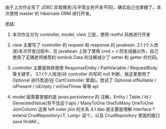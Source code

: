由于上次作业写了 JDBC 异常痛苦(与平常业务开发不同)，确实自己也掌握了。本次使用 master 的 hibernate ORM 进行开发。

思路:
1. 本次作业分为 controller, model, view 三层，使用 restful 风格进行开发


2. view 主要写了 controller 的 request 和 response 的 javabean.
2.1 (个人改进)本次开发过程中，在 javabean 上除了使用 cmd + n 的生成器以外，自己使用了无隅老师推荐的 lombok.Data 的注解减少了 setter 和 getter 的代码。


3. controller 主要是熟练使用 ResponseEntity / PathVariable / RequestBody 等关键字。
3.1 (个人改进)对 controller 内写的 null 判断，我这里使用了 Optional 进行改造(在 CartController 里面)。尝试了 Optional.ofNullable / isPresent / isEmpty / orElseThrow 等等 api


4. model 层需要掌握的是 javax.persistence 的 注解。Entity / Table / Id / GeneratedValue(背不住这个api) / ManyToOne OneToMany OneToOne JoinColumn 这类 left outer join 的关系
4.1 dao 层主要是理解 interface ? extend CrudRepository<T, Long> 这个。以及 CrudRepository 里面的接口 save findAll 。